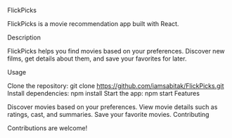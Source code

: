 FlickPicks

FlickPicks is a movie recommendation app built with React.

Description

FlickPicks helps you find movies based on your preferences. Discover new films, get details about them, and save your favorites for later.

Usage

Clone the repository: git clone https://github.com/iamsabitak/FlickPicks.git
Install dependencies: npm install
Start the app: npm start
Features

Discover movies based on your preferences.
View movie details such as ratings, cast, and summaries.
Save your favorite movies.
Contributing

Contributions are welcome!